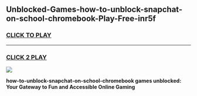 
## Unblocked-Games-how-to-unblock-snapchat-on-school-chromebook-Play-Free-inr5f
<h3>
<a href="https://premium76.site?title=how-to-unblock-snapchat-on-school-chromebook&ref=23A">CLICK TO PLAY</a></h3>
<hr>

<h3>
<a href="https://premium76.site?title=how-to-unblock-snapchat-on-school-chromebook&ref=23A">CLICK 2 PLAY</a>
  
</h3>

<a href="https://premium76.site?title=how-to-unblock-snapchat-on-school-chromebook&ref=23A"><img src="https://clearcache.store/games.png"></a>


**how-to-unblock-snapchat-on-school-chromebook games unblocked: Your Gateway to Fun and Accessible Online Gaming**
